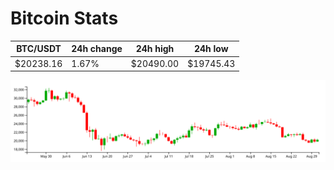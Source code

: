 # Bitcoin Stats

BTC/USDT|24h change|24h high|24h low|
|---|---|---|---|
|$20238.16|1.67%|$20490.00|$19745.43|

<img src="./chart.svg">
